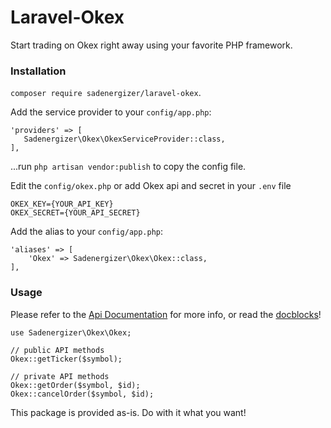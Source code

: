 # Laravel-Okex

Start trading on Okex right away using your favorite PHP framework.

### Installation

`composer require sadenergizer/laravel-okex`.

Add the service provider to your `config/app.php`:
 
 ``` 
 'providers' => [
    Sadenergizer\Okex\OkexServiceProvider::class,
 ],
 ```
 
...run `php artisan vendor:publish` to copy the config file.

Edit the `config/okex.php` or add Okex api and secret in your `.env` file

```
OKEX_KEY={YOUR_API_KEY}
OKEX_SECRET={YOUR_API_SECRET}

```

Add the alias to your `config/app.php`:

```    
'aliases' => [
    'Okex' => Sadenergizer\Okex\Okex::class,
],
```

### Usage

Please refer to the [Api Documentation](https://github.com/okcoin-okex/API-docs-OKEx.com/) for more info, or read the [docblocks](https://github.com/sadenergizer/laravel-okex/blob/master/src/Client.php)!

```
use Sadenergizer\Okex\Okex;

// public API methods
Okex::getTicker($symbol);

// private API methods
Okex::getOrder($symbol, $id);
Okex::cancelOrder($symbol, $id);
```

This package is provided as-is. Do with it what you want!

